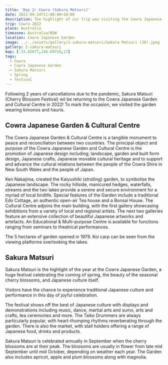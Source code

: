 ```yaml
---
title: 'Day 2: Cowra (Sakura Matsuri)'
date: 2022-09-24T11:00:00+10:00
description: The highlight of our trip was visiting the Cowra Japanese Garden during the Sakura Matsuri festival.
trip: Cowra 2022
place: Australia
timezone: Australia/NSW
location: Cowra Japanese Garden
image: ../../assets/gallery/2-sakura-matsuri/Sakura Matsuri (30).jpeg
gallery: 2-sakura-matsuri
map: [-33.82677,148.69719,17]
tags:
  - Cowra
  - Cowra Japanese Garden
  - Sakura Matsuri
  - Spring
  - festival
---
```

Following 2 years of cancellations due to the pandemic, Sakura Matsuri (Cherry Blossom Festival) wil be returning to the Cowra Japanese Garden and Cultural Centre in 2022! To mark the occasion, we visited the garden wearing kimonos and hauris.

## Cowra Japanese Garden & Cultural Centre

The Cowra Japanese Garden & Cultural Centre is a tangible monument to peace and reconciliation between two countries. The principal object and purpose of the Cowra Japanese Garden and Cultural Centre is the promotion of Japanese design including; landscape, garden and built form design, Japanese crafts, Japanese movable cultural heritage and to support and advance the cultural relations between the people of the Cowra Shire in New South Wales and the people of Japan.

Ken Nakajima, created the Kaiyushiki (strolling) garden, to symbolise the Japanese landscape. The rocky hillside, manicured hedges, waterfalls, streams and the two lakes provide a serene and secure environment for a myriad of local birdlife. Special features of the Garden include a traditional Edo Cottage, an authentic open-air Tea house and a Bonsai House. The Cultural Centre adjoins the main building, with the first gallery showcasing exhibitions from a variety of local and regional artists. The next two galleries feature an extensive collection of beautiful Japanese artworks and artefacts. An Educational & Multi-purpose Centre is available for functions ranging from seminars to theatrical performances.

The 5 hectares of garden opened in 1979. Koi carp can be seen from the viewing platforms overlooking the lakes.

## Sakura Matsuri

Sakura Matsuri is the highlight of the year at the Cowra Japanese Garden, a huge festival celebrating the coming of spring, the beauty of the seasonal cherry blossoms, and Japanese culture itself.

Visitors have the chance to experience traditional Japanese culture and performance in this day of joyful celebration.

The festival shows off the best of Japanese culture with displays and demonstrations including music, dance, martial arts and sumo, arts and crafts, tea ceremonies and more. The Taiko Drummers are always particularly popular, with heart-thumping rhythms reverberating through the garden. There is also the market, with stall holders offering a range of Japanese food, drinks and products.

Sakura Matsuri is celebrated annually in September when the cherry blossoms are at their peak. The blossoms are usually in flower from late mid September until mid October, depending on weather each year. The Garden also includes apricot, apple and plum blossoms along with magnolia.
